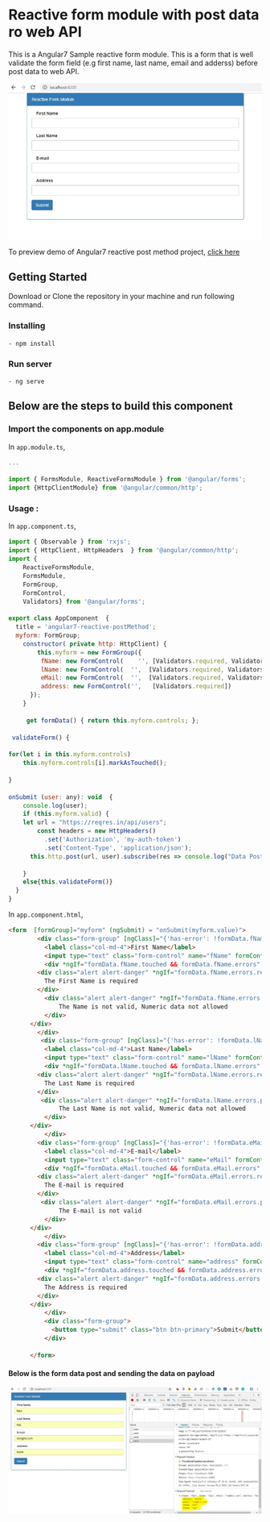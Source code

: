 # Reactive form module with post data ro web API

This is a Angular7 Sample reactive form module. This is a form that is well validate the form field (e.g first name, last name, email and adderss) before post data to web API.

<p align="center">
    <img  alt="Angular7-reactive-postMethod" src="img/reactive-postMethod.JPG" class="img-responsive">
</p>

To preview demo of Angular7 reactive post method project, [click here](https://angular-reactiveform-post-method.stackblitz.io)



## Getting Started
Download  or Clone the repository in your machine and run following command.

### Installing
    - npm install

### Run server
    - ng serve

## Below are the steps to build this component


### Import the components on app.module

In `app.module.ts`,

```javascript
...

import { FormsModule, ReactiveFormsModule } from '@angular/forms';
import {HttpClientModule} from '@angular/common/http';


```

### Usage : 

In `app.component.ts`,

```javascript
import { Observable } from 'rxjs'; 
import { HttpClient, HttpHeaders  } from '@angular/common/http';
import { 
	ReactiveFormsModule,
    FormsModule,
    FormGroup,
    FormControl,
    Validators} from '@angular/forms';

export class AppComponent  {
  title = 'angular7-reactive-postMethod';
  myform: FormGroup;	  
    constructor( private http: HttpClient) {
    	this.myform = new FormGroup({
         fName: new FormControl(	'',	[Validators.required, Validators.pattern('^[a-zA-Z]{2,15}$')]),
         lName: new FormControl(  '',  [Validators.required, Validators.pattern('^[a-zA-Z]{2,15}$')]),
         eMail: new FormControl(  '',  [Validators.required, Validators.pattern('^.+@.+\..+$')]),
         address: new FormControl('', 	[Validators.required])
      });  
  	}

  	 get formData() { return this.myform.controls; };
  
 validateForm() { 

for(let i in this.myform.controls)
    this.myform.controls[i].markAsTouched();

}

onSubmit (user: any): void  {
	console.log(user);    
    if (this.myform.valid) {
    let url = "https://reqres.in/api/users";     
        const headers = new HttpHeaders()
          .set('Authorization', 'my-auth-token')
          .set('Content-Type', 'application/json');
      this.http.post(url, user).subscribe(res => console.log("Data Post Done"));
    
	}
	else{this.validateForm()}
  }
}

```


In `app.component.html`,

```html
<form  [formGroup]="myform" (ngSubmit) = "onSubmit(myform.value)">
        <div class="form-group" [ngClass]="{'has-error': !formData.fName.valid && formData.fName.touched}">
          <label class="col-md-4">First Name</label>
          <input type="text" class="form-control" name="fName" formControlName="fName" />
          <div *ngIf="formData.fName.touched && formData.fName.errors" style="margin-top:10px">
        <div class="alert alert-danger" *ngIf="formData.fName.errors.required">
          The First Name is required
        </div>     
          <div class="alert alert-danger" *ngIf="formData.fName.errors.pattern">
              The Name is not valid, Numeric data not allowed
          </div>          
      </div>
        </div>
         <div class="form-group" [ngClass]="{'has-error': !formData.lName.valid && formData.lName.touched}">
          <label class="col-md-4">Last Name</label>
          <input type="text" class="form-control" name="lName" formControlName="lName"/>
          <div *ngIf="formData.lName.touched && formData.lName.errors" style="margin-top:10px">
        <div class="alert alert-danger" *ngIf="formData.lName.errors.required">
          The Last Name is required
        </div>
         <div class="alert alert-danger" *ngIf="formData.lName.errors.pattern">
              The Last Name is not valid, Numeric data not allowed
          </div>
      </div>
          </div>
        <div class="form-group" [ngClass]="{'has-error': !formData.eMail.valid && formData.eMail.touched}">
          <label class="col-md-4">E-mail</label>
          <input type="text" class="form-control" name="eMail" formControlName="eMail"/>
          <div *ngIf="formData.eMail.touched && formData.eMail.errors" style="margin-top:10px">
        <div class="alert alert-danger" *ngIf="formData.eMail.errors.required">
          The E-mail is required
        </div>
         <div class="alert alert-danger" *ngIf="formData.eMail.errors.pattern">
              The E-mail is not valid
          </div>
      </div>
          </div> 
        <div class="form-group" [ngClass]="{'has-error': !formData.address.valid && formData.address.touched}">
          <label class="col-md-4">Address</label>
          <input type="text" class="form-control" name="address" formControlName="address"/>
          <div *ngIf="formData.address.touched && formData.address.errors" style="margin-top:10px">
        <div class="alert alert-danger" *ngIf="formData.address.errors.required">
          The Address is required
        </div>         
      </div>
          </div>
          <div class="form-group">
            <button type="submit" class="btn btn-primary">Submit</button>
          </div>          
      
      </form>
```

#### Below is  the form data post and sending the data on payload
<p align="center">
    <img  alt="Angular7-reactive-postData" src="img/reactive-postData.JPG" class="img-responsive">
</p>

